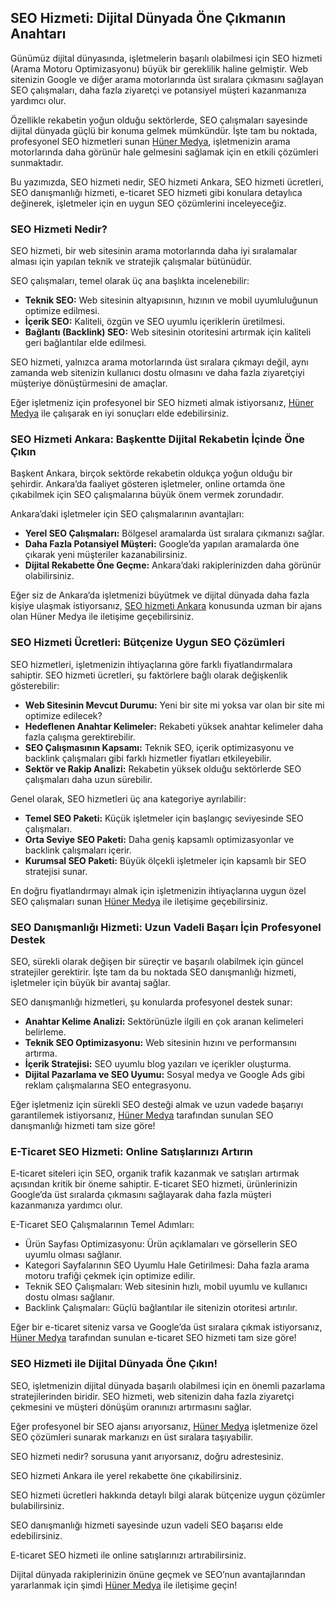 <h2>SEO Hizmeti: Dijital Dünyada Öne Çıkmanın Anahtarı</h2>

<p>Günümüz dijital dünyasında, işletmelerin başarılı olabilmesi için SEO hizmeti (Arama Motoru Optimizasyonu) büyük bir gereklilik haline gelmiştir. Web sitenizin Google ve diğer arama motorlarında üst sıralara çıkmasını sağlayan SEO çalışmaları, daha fazla ziyaretçi ve potansiyel müşteri kazanmanıza yardımcı olur.</p>

<p>Özellikle rekabetin yoğun olduğu sektörlerde, SEO çalışmaları sayesinde dijital dünyada güçlü bir konuma gelmek mümkündür. İşte tam bu noktada, profesyonel SEO hizmetleri sunan <a href="https://hunermedya.com/dijital-pazarlama/arama-motoru-optimizasyonu-seo/">Hüner Medya</a>, işletmenizin arama motorlarında daha görünür hale gelmesini sağlamak için en etkili çözümleri sunmaktadır.</p>

<p>Bu yazımızda, SEO hizmeti nedir, SEO hizmeti Ankara, SEO hizmeti ücretleri, SEO danışmanlığı hizmeti, e-ticaret SEO hizmeti gibi konulara detaylıca değinerek, işletmeler için en uygun SEO çözümlerini inceleyeceğiz.</p>

<h3>SEO Hizmeti Nedir?</h3>
<p>SEO hizmeti, bir web sitesinin arama motorlarında daha iyi sıralamalar alması için yapılan teknik ve stratejik çalışmalar bütünüdür.</p>

<p>SEO çalışmaları, temel olarak üç ana başlıkta incelenebilir:</p>

<ul>
  <li><strong>Teknik SEO:</strong> Web sitesinin altyapısının, hızının ve mobil uyumluluğunun optimize edilmesi.</li>
  <li><strong>İçerik SEO:</strong> Kaliteli, özgün ve SEO uyumlu içeriklerin üretilmesi.</li>
  <li><strong>Bağlantı (Backlink) SEO:</strong> Web sitesinin otoritesini artırmak için kaliteli geri bağlantılar elde edilmesi.</li>
</ul>

<p>SEO hizmeti, yalnızca arama motorlarında üst sıralara çıkmayı değil, aynı zamanda web sitenizin kullanıcı dostu olmasını ve daha fazla ziyaretçiyi müşteriye dönüştürmesini de amaçlar.</p>

<p>Eğer işletmeniz için profesyonel bir SEO hizmeti almak istiyorsanız, <a href="https://hunermedya.com/dijital-pazarlama/arama-motoru-optimizasyonu-seo/">Hüner Medya</a> ile çalışarak en iyi sonuçları elde edebilirsiniz.</p>

<h3>SEO Hizmeti Ankara: Başkentte Dijital Rekabetin İçinde Öne Çıkın</h3>
<p>Başkent Ankara, birçok sektörde rekabetin oldukça yoğun olduğu bir şehirdir. Ankara’da faaliyet gösteren işletmeler, online ortamda öne çıkabilmek için SEO çalışmalarına büyük önem vermek zorundadır.</p>

<p>Ankara’daki işletmeler için SEO çalışmalarının avantajları:</p>

<ul>
  <li><strong>Yerel SEO Çalışmaları:</strong> Bölgesel aramalarda üst sıralara çıkmanızı sağlar.</li>
  <li><strong>Daha Fazla Potansiyel Müşteri:</strong> Google’da yapılan aramalarda öne çıkarak yeni müşteriler kazanabilirsiniz.</li>
  <li><strong>Dijital Rekabette Öne Geçme:</strong> Ankara’daki rakiplerinizden daha görünür olabilirsiniz.</li>
</ul>

<p>Eğer siz de Ankara’da işletmenizi büyütmek ve dijital dünyada daha fazla kişiye ulaşmak istiyorsanız, <a href="https://hunermedya.com/dijital-pazarlama/arama-motoru-optimizasyonu-seo/">SEO hizmeti Ankara</a> konusunda uzman bir ajans olan Hüner Medya ile iletişime geçebilirsiniz.</p>

<h3>SEO Hizmeti Ücretleri: Bütçenize Uygun SEO Çözümleri</h3>
<p>SEO hizmetleri, işletmenizin ihtiyaçlarına göre farklı fiyatlandırmalara sahiptir. SEO hizmeti ücretleri, şu faktörlere bağlı olarak değişkenlik gösterebilir:</p>

<ul>
  <li><strong>Web Sitesinin Mevcut Durumu:</strong> Yeni bir site mi yoksa var olan bir site mi optimize edilecek?</li>
  <li><strong>Hedeflenen Anahtar Kelimeler:</strong> Rekabeti yüksek anahtar kelimeler daha fazla çalışma gerektirebilir.</li>
  <li><strong>SEO Çalışmasının Kapsamı:</strong> Teknik SEO, içerik optimizasyonu ve backlink çalışmaları gibi farklı hizmetler fiyatları etkileyebilir.</li>
  <li><strong>Sektör ve Rakip Analizi:</strong> Rekabetin yüksek olduğu sektörlerde SEO çalışmaları daha uzun sürebilir.</li>
</ul>

<p>Genel olarak, SEO hizmetleri üç ana kategoriye ayrılabilir:</p>

<ul>
  <li><strong>Temel SEO Paketi:</strong> Küçük işletmeler için başlangıç seviyesinde SEO çalışmaları.</li>
  <li><strong>Orta Seviye SEO Paketi:</strong> Daha geniş kapsamlı optimizasyonlar ve backlink çalışmaları içerir.</li>
  <li><strong>Kurumsal SEO Paketi:</strong> Büyük ölçekli işletmeler için kapsamlı bir SEO stratejisi sunar.</li>
</ul>

<p>En doğru fiyatlandırmayı almak için işletmenizin ihtiyaçlarına uygun özel SEO çalışmaları sunan <a href="https://hunermedya.com/dijital-pazarlama/arama-motoru-optimizasyonu-seo/">Hüner Medya</a> ile iletişime geçebilirsiniz.</p>

<h3>SEO Danışmanlığı Hizmeti: Uzun Vadeli Başarı İçin Profesyonel Destek</h3>
<p>SEO, sürekli olarak değişen bir süreçtir ve başarılı olabilmek için güncel stratejiler gerektirir. İşte tam da bu noktada SEO danışmanlığı hizmeti, işletmeler için büyük bir avantaj sağlar.</p>

<p>SEO danışmanlığı hizmetleri, şu konularda profesyonel destek sunar:</p>

<ul>
  <li><strong>Anahtar Kelime Analizi:</strong> Sektörünüzle ilgili en çok aranan kelimeleri belirleme.</li>
  <li><strong>Teknik SEO Optimizasyonu:</strong> Web sitesinin hızını ve performansını artırma.</li>
  <li><strong>İçerik Stratejisi:</strong> SEO uyumlu blog yazıları ve içerikler oluşturma.</li>
  <li><strong>Dijital Pazarlama ve SEO Uyumu:</strong> Sosyal medya ve Google Ads gibi reklam çalışmalarına SEO entegrasyonu.</li>
</ul>

<p>Eğer işletmeniz için sürekli SEO desteği almak ve uzun vadede başarıyı garantilemek istiyorsanız, <a href="https://hunermedya.com/dijital-pazarlama/arama-motoru-optimizasyonu-seo/">Hüner Medya</a> tarafından sunulan SEO danışmanlığı hizmeti tam size göre!</p>

<h3>E-Ticaret SEO Hizmeti: Online Satışlarınızı Artırın</h3>
<p>E-ticaret siteleri için SEO, organik trafik kazanmak ve satışları artırmak açısından kritik bir öneme sahiptir. E-ticaret SEO hizmeti, ürünlerinizin Google’da üst sıralarda çıkmasını sağlayarak daha fazla müşteri kazanmanıza yardımcı olur.</p>

<p>E-Ticaret SEO Çalışmalarının Temel Adımları:</p>
<ul>
  <li>Ürün Sayfası Optimizasyonu: Ürün açıklamaları ve görsellerin SEO uyumlu olması sağlanır.</li>
  <li>Kategori Sayfalarının SEO Uyumlu Hale Getirilmesi: Daha fazla arama motoru trafiği çekmek için optimize edilir.</li>
  <li>Teknik SEO Çalışmaları: Web sitesinin hızlı, mobil uyumlu ve kullanıcı dostu olması sağlanır.</li>
  <li>Backlink Çalışmaları: Güçlü bağlantılar ile sitenizin otoritesi artırılır.</li>
</ul>

<p>Eğer bir e-ticaret siteniz varsa ve Google’da üst sıralara çıkmak istiyorsanız, <a href="https://hunermedya.com/dijital-pazarlama/arama-motoru-optimizasyonu-seo/">Hüner Medya</a> tarafından sunulan e-ticaret SEO hizmeti tam size göre!</p>

<h3>SEO Hizmeti ile Dijital Dünyada Öne Çıkın!</h3>
<p>SEO, işletmenizin dijital dünyada başarılı olabilmesi için en önemli pazarlama stratejilerinden biridir. SEO hizmeti, web sitenizin daha fazla ziyaretçi çekmesini ve müşteri dönüşüm oranınızı artırmasını sağlar.</p>

<p>Eğer profesyonel bir SEO ajansı arıyorsanız, <a href="https://hunermedya.com/dijital-pazarlama/arama-motoru-optimizasyonu-seo/">Hüner Medya</a> işletmenize özel SEO çözümleri sunarak markanızı en üst sıralara taşıyabilir.</p>

<p>SEO hizmeti nedir? sorusuna yanıt arıyorsanız, doğru adrestesiniz.</p>
<p>SEO hizmeti Ankara ile yerel rekabette öne çıkabilirsiniz.</p>
<p>SEO hizmeti ücretleri hakkında detaylı bilgi alarak bütçenize uygun çözümler bulabilirsiniz.</p>
<p>SEO danışmanlığı hizmeti sayesinde uzun vadeli SEO başarısı elde edebilirsiniz.</p>
<p>E-ticaret SEO hizmeti ile online satışlarınızı artırabilirsiniz.</p>

<p>Dijital dünyada rakiplerinizin önüne geçmek ve SEO’nun avantajlarından yararlanmak için şimdi <a href="https://hunermedya.com/dijital-pazarlama/arama-motoru-optimizasyonu-seo/">Hüner Medya</a> ile iletişime geçin!</p>
